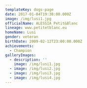 ```yaml
---
templateKey: dogs-page
date: 2017-01-04T19:38:00.000Z
image: /img/lusi1.jpg
officialName: ALESSIA Petit&Blanc
lineage: www.petitetblanc.eu
homeName: Lusi
gender: veteran
birthDate: 2009-02-12T23:00:00.000Z
achievements:
  - Champion
galleryImages:
  - description: ''
    image: /img/lusi1.jpg
  - image: /img/lusi2.jpg
  - image: /img/lusi3.jpg
  - image: /img/lusi4.jpg
---
```


